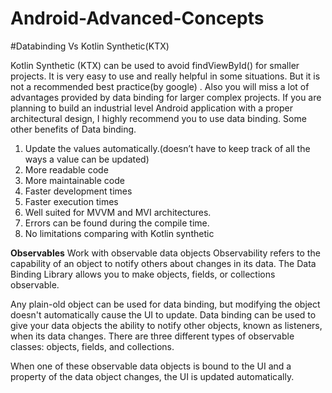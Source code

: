 # Android-Advanced-Concepts

#Databinding Vs Kotlin Synthetic(KTX)

Kotlin Synthetic (KTX) can be used to avoid findViewById()  for smaller projects. It is very easy to use and really helpful in some situations.
But it is not a recommended best practice(by google) . Also you will miss a lot of advantages provided by data binding for larger complex projects. If you are planning to build an industrial level Android application with a proper architectural design, I highly recommend you to use data binding.
Some other benefits of Data binding.

1) Update the values automatically.(doesn’t have to keep track of all the ways a value can be updated)
2) More readable code
3) More maintainable code
4) Faster development times
5) Faster execution times
6) Well suited for MVVM and MVI architectures.
7) Errors can be found during the compile time.
8) No limitations comparing with Kotlin synthetic


<B>Observables</B>
Work with observable data objects
Observability refers to the capability of an object to notify others about changes in its data. The Data Binding Library allows you to make objects, fields, or collections observable.

Any plain-old object can be used for data binding, but modifying the object doesn't automatically cause the UI to update. Data binding can be used to give your data objects the ability to notify other objects, known as listeners, when its data changes. There are three different types of observable classes: objects, fields, and collections.

When one of these observable data objects is bound to the UI and a property of the data object changes, the UI is updated automatically.

